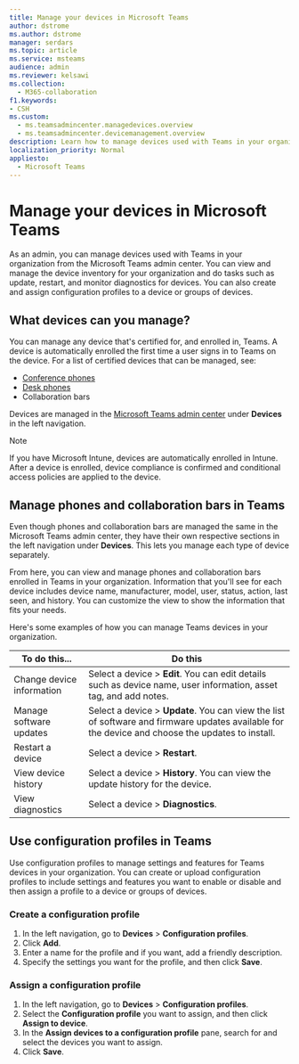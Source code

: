 ```yaml
---
title: Manage your devices in Microsoft Teams
author: dstrome
ms.author: dstrome
manager: serdars
ms.topic: article
ms.service: msteams
audience: admin
ms.reviewer: kelsawi
ms.collection: 
  - M365-collaboration
f1.keywords:
- CSH
ms.custom: 
  - ms.teamsadmincenter.managedevices.overview
  - ms.teamsadmincenter.devicemanagement.overview
description: Learn how to manage devices used with Teams in your organization.
localization_priority: Normal
appliesto: 
  - Microsoft Teams
---
```


# Manage your devices in Microsoft Teams

As an admin, you can manage devices used with Teams in your organization from the Microsoft Teams admin center. You can view and manage the device inventory for your organization and do tasks such as update, restart, and monitor diagnostics for devices. You can also create and assign configuration profiles to a device or groups of devices. 

## What devices can you manage?
You can manage any device that's certified for, and enrolled in, Teams. A device is automatically enrolled the first time a user signs in to Teams on the device. For a list of certified devices that can be managed, see:

- [Conference phones](https://products.office.com/microsoft-teams/across-devices/devices/category?devicetype=16)
- [Desk phones](https://products.office.com/microsoft-teams/across-devices/devices/category?devicetype=34)
- Collaboration bars

Devices are managed in the [Microsoft Teams admin center](https://admin.teams.microsoft.com) under **Devices** in the left navigation.

> [!NOTE]
> If you have Microsoft Intune, devices are automatically enrolled in Intune. After a device is enrolled, device compliance is confirmed and conditional access policies are applied to the device.

## Manage phones and collaboration bars in Teams

Even though phones and collaboration bars are managed the same in the Microsoft Teams admin center, they have their own respective sections in the left navigation under **Devices**. This lets you manage each type of device separately.

From here, you can view and manage phones and collaboration bars enrolled in Teams in your organization. Information that you'll see for each device includes device name, manufacturer, model, user, status, action, last seen, and history. You can customize the view to show the information that fits your needs.

Here's some examples of how you can manage Teams devices in your organization.  
    
| To do this...             | Do this                                                                                                                                          |
|---------------------------|--------------------------------------------------------------------------------------------------------------------------------------------------|
| Change device information | Select a device > **Edit**. You can edit details such as device name, user information, asset tag, and add notes.                                |
| Manage software updates   | Select a device > **Update**. You can view the list of software and firmware updates available for the device and choose the updates to install. |
| Restart a device          | Select a device > **Restart**.                                                                                                                   |
| View device history       | Select a device > **History**. You can view the update history for the device.                                                                   |
| View diagnostics          | Select a device > **Diagnostics**.                                                                                                               |

## Use configuration profiles in Teams

Use configuration profiles to manage settings and features for Teams devices in your organization. You can create or upload configuration profiles to include settings and features you want to enable or disable and then assign a profile to a device or groups of devices. 

### Create a configuration profile

1. In the left navigation, go to **Devices** > **Configuration profiles**.
2. Click **Add**.
3. Enter a name for the profile and if you want, add a friendly description.
4. Specify the settings you want for the profile, and then click **Save**.

### Assign a configuration profile

1. In the left navigation, go to **Devices** > **Configuration profiles**.
2. Select the **Configuration profile** you want to assign, and then click **Assign to device**.  
3. In the **Assign devices to a configuration profile** pane, search for and select the devices you want to assign.
4. Click **Save**.
